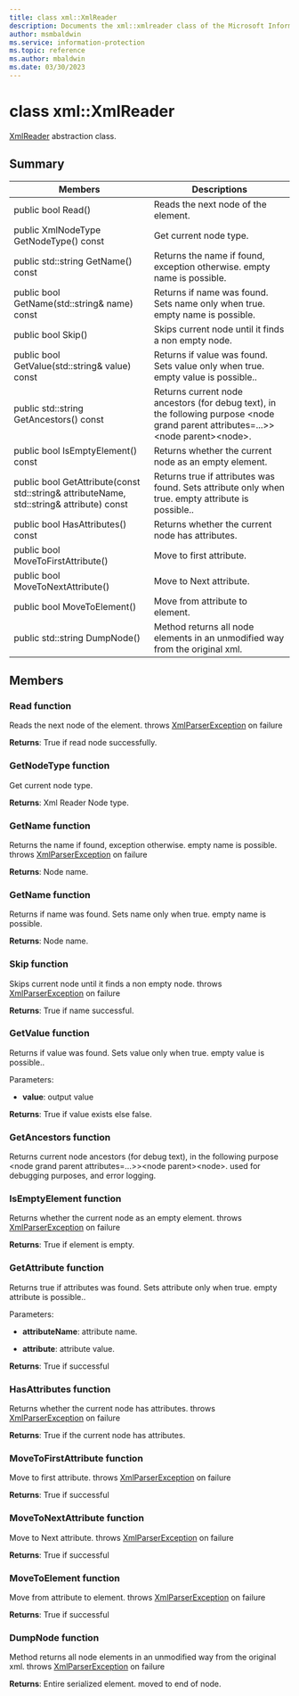 ```yaml
---
title: class xml::XmlReader 
description: Documents the xml::xmlreader class of the Microsoft Information Protection (MIP) SDK.
author: msmbaldwin
ms.service: information-protection
ms.topic: reference
ms.author: mbaldwin
ms.date: 03/30/2023
---
```


# class xml::XmlReader 
[XmlReader](undefined) abstraction class.
  
## Summary
 Members                        | Descriptions                                
--------------------------------|---------------------------------------------
public bool Read()  |  Reads the next node of the element.
public XmlNodeType GetNodeType() const  |  Get current node type.
public std::string GetName() const  |  Returns the name if found, exception otherwise. empty name is possible.
public bool GetName(std::string& name) const  |  Returns if name was found. Sets name only when true. empty name is possible.
public bool Skip()  |  Skips current node until it finds a non empty node.
public bool GetValue(std::string& value) const  |  Returns if value was found. Sets value only when true. empty value is possible..
public std::string GetAncestors() const  |  Returns current node ancestors (for debug text), in the following purpose &lt;node grand parent attributes=...&gt;&gt;&lt;node parent&gt;&lt;node&gt;.
public bool IsEmptyElement() const  |  Returns whether the current node as an empty element.
public bool GetAttribute(const std::string& attributeName, std::string& attribute) const  |  Returns true if attributes was found. Sets attribute only when true. empty attribute is possible..
public bool HasAttributes() const  |  Returns whether the current node has attributes.
public bool MoveToFirstAttribute()  |  Move to first attribute.
public bool MoveToNextAttribute()  |  Move to Next attribute.
public bool MoveToElement()  |  Move from attribute to element.
public std::string DumpNode()  |  Method returns all node elements in an unmodified way from the original xml.
  
## Members
  
### Read function
Reads the next node of the element.
throws [XmlParserException](#classxml_1_1_xml_parser_exception) on failure

  
**Returns**: True if read node successfully.
  
### GetNodeType function
Get current node type.

  
**Returns**: Xml Reader Node type.
  
### GetName function
Returns the name if found, exception otherwise. empty name is possible.
throws [XmlParserException](undefined) on failure

  
**Returns**: Node name.
  
### GetName function
Returns if name was found. Sets name only when true. empty name is possible.

  
**Returns**: Node name.
  
### Skip function
Skips current node until it finds a non empty node.
throws [XmlParserException](undefined) on failure

  
**Returns**: True if name successful.
  
### GetValue function
Returns if value was found. Sets value only when true. empty value is possible..

Parameters:  
* **value**: output value



  
**Returns**: True if value exists else false.
  
### GetAncestors function
Returns current node ancestors (for debug text), in the following purpose &lt;node grand parent attributes=...&gt;&gt;&lt;node parent&gt;&lt;node&gt;.
used for debugging purposes, and error logging.
  
### IsEmptyElement function
Returns whether the current node as an empty element.
throws [XmlParserException](undefined) on failure

  
**Returns**: True if element is empty.
  
### GetAttribute function
Returns true if attributes was found. Sets attribute only when true. empty attribute is possible..

Parameters:  
* **attributeName**: attribute name. 


* **attribute**: attribute value. 



  
**Returns**: True if successful
  
### HasAttributes function
Returns whether the current node has attributes.
throws [XmlParserException](undefined) on failure

  
**Returns**: True if the current node has attributes.
  
### MoveToFirstAttribute function
Move to first attribute.
throws [XmlParserException](undefined) on failure

  
**Returns**: True if successful
  
### MoveToNextAttribute function
Move to Next attribute.
throws [XmlParserException](undefined) on failure

  
**Returns**: True if successful
  
### MoveToElement function
Move from attribute to element.
throws [XmlParserException](undefined) on failure

  
**Returns**: True if successful
  
### DumpNode function
Method returns all node elements in an unmodified way from the original xml.
throws [XmlParserException](undefined) on failure

  
**Returns**: Entire serialized element.
moved to end of node.